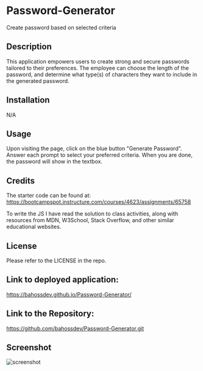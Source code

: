 # Password-Generator
Create password based on selected criteria

## Description 
This application empowers users to create strong and secure passwords tailored to their preferences. 
The employee can choose the length of the password, and determine what type(s) of characters they want to include in the generated password.

## Installation

N/A

## Usage

Upon visiting the page, click on the blue button "Generate Password".
Answer each prompt to select your preferred criteria. When you are done, the password will show in the textbox.

## Credits

The starter code can be found at:
https://bootcampspot.instructure.com/courses/4623/assignments/65758

To write the JS I have read the solution to class activities, along with resources from MDN, W3School, Stack Overflow, and other similar educational websites.

## License

Please refer to the LICENSE in the repo.

## Link to deployed application:
https://bahossdev.github.io/Password-Generator/

## Link to the Repository:
https://github.com/bahossdev/Password-Generator.git

## Screenshot

![screenshot](https://github.com/bahossdev/Password-Generator/assets/148646212/41f28950-b04d-4060-b927-0e809c0f6656)
